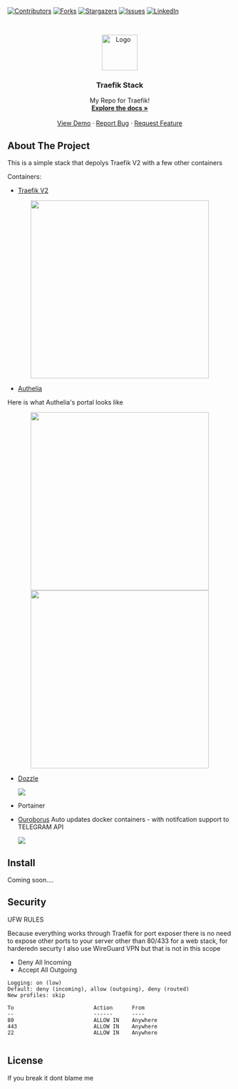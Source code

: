 [![Contributors][contributors-shield]][contributors-url]
[![Forks][forks-shield]][forks-url]
[![Stargazers][stars-shield]][stars-url]
[![Issues][issues-shield]][issues-url]
[![LinkedIn][linkedin-shield]][linkedin-url]

<!-- PROJECT LOGO -->
<br />
<p align="center">
  <a href="https://git.haresign.dev/miller/TraefikStack">
    <img src="https://i.imgur.com/3cxZ0gr.png" alt="Logo" width="80" height="80">
  </a>

  <h3 align="center">Traefik Stack</h3>

  <p align="center">
    My Repo for Traefik!
    <br />
    <a href="https://git.haresign.dev/miller/TraefikStack"><strong>Explore the docs »</strong></a>
    <br />
    <br />
    <a href="https://git.haresign.dev/miller/TraefikStack">View Demo</a>
    ·
    <a href="https://git.haresign.dev/miller/TraefikStack/issues">Report Bug</a>
    ·
    <a href="https://git.haresign.dev/miller/TraefikStack/issues">Request Feature</a>
  </p>
</p>


<!-- ABOUT THE PROJECT -->
## About The Project
This is a simple stack that depolys Traefik V2 with a few other containers

Containers:
* <a href="https://doc.traefik.io/traefik/providers/docker/">Traefik V2</a>

<p align="center">
  <img src="https://i.imgur.com/s3yh36y.png" width="400" />

</p>

* <a href="https://github.com/clems4ever/authelia">Authelia</a>

Here is what Authelia's portal looks like

<p align="center">
  <img src="https://github.com/authelia/authelia/raw/master/docs/images/1FA.png" width="400" />
  <img src="https://github.com/authelia/authelia/raw/master/docs/images/2FA-METHODS.png" width="400" />
</p>

* <a href="https://github.com/amir20/dozzle">Dozzle</a>

   <img src="https://github.com/amir20/dozzle/raw/master/.github/demo.gif?raw=true">
* Portainer
* <a href="https://github.com/pyouroboros/ouroboros">Ouroborus</a>
Auto updates docker containers - with notifcation support to TELEGRAM API

   <img src="https://www.danielmartingonzalez.com/assets/posts/en/automatically-update-containers/telegram-notification.png">


<!-- INSTALL -->
## Install

Coming soon....

<!-- SECURITY -->
## Security

UFW RULES

Because everything works through Traefik for port exposer there is no need to expose other ports to your server other than 80/433 for a web stack, for harderedn securty I also use WireGuard VPN but that is not in this scope

* Deny All Incoming
* Accept All Outgoing


```
Logging: on (low)
Default: deny (incoming), allow (outgoing), deny (routed)
New profiles: skip

To                         Action      From
--                         ------      ----                 
80                         ALLOW IN    Anywhere                  
443                        ALLOW IN    Anywhere  
22                         ALLOW IN    Anywhere  
                                                                        
```


<!-- LICENSE -->
## License
If you break it dont blame me



<!-- MARKDOWN LINKS & IMAGES -->
<!-- https://www.markdownguide.org/basic-syntax/#reference-style-links -->
[contributors-shield]: https://img.shields.io/github/contributors/milleruk/TraefikStack.svg?style=for-the-badge
[contributors-url]: https://git.haresign.dev/miller/TraefikStack/graphs/contributors
[forks-shield]: https://img.shields.io/github/forks/milleruk/TraefikStack.svg?style=for-the-badge
[forks-url]: https://github.com/othneildrew/Best-README-Template/network/members
[stars-shield]: https://img.shields.io/github/stars/milleruk/django_bootcamp.svg?style=for-the-badge
[stars-url]: https://git.haresign.dev/miller/TraefikStack/stargazers
[issues-shield]: https://img.shields.io/github/issues/milleruk/TraefikStack.svg?style=for-the-badge
[issues-url]: https://git.haresign.dev/miller/TraefikStack/issues
[linkedin-shield]: https://img.shields.io/badge/-LinkedIn-black.svg?style=for-the-badge&logo=linkedin&colorB=555
[linkedin-url]: https://#